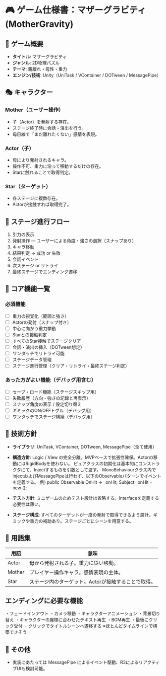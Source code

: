 # 🎮 ゲーム仕様書：マザーグラビティ (MotherGravity)

## 🌌 ゲーム概要

- **タイトル**: マザーグラビティ
- **ジャンル**: 2D物理パズル
- **テーマ**: 親離れ・母性・重力
- **エンジン/技術**: Unity（UniTask / VContainer / DOTween / MessagePipe）

## 🎭 キャラクター

### Mother（ユーザー操作）
- 子（Actor）を発射する存在。
- ステージ終了時に会話・演出を行う。
- 母目線で「まだ離れたくない」感情を表現。

### Actor（子）
- 母により発射されるキャラ。
- 操作不可、重力に沿って移動するだけの存在。
- Starに触れることで取得判定。

### Star（ターゲット）
- 各ステージに複数存在。
- Actorが接触すれば取得完了。

## 🔁 ステージ進行フロー

1. 引力の表示
2. 発射操作 — ユーザーによる角度・強さの選択（スナップあり）
3. キャラ移動
4. 結果判定 → 成功 or 失敗
5. 会話イベント
6. 次ステージ or リトライ
7. 最終ステージでエンディング遷移

## 🧱 コア機能一覧

### 必須機能
- [ ] 重力の視覚化（範囲と強さ）
- [ ] Actorの発射（スナップ付き）
- [ ] 中心に向かう重力挙動
- [ ] Starとの接触判定
- [ ] すべてのStar接触でステージクリア
- [ ] 会話・演出の挿入（DOTween想定）
- [ ] ワンタッチでリトライ可能
- [ ] ステージデータ管理
- [ ] ステージ進行管理（クリア・リトライ・最終ステージ判定）

### あった方がよい機能（デバッグ用含む）
- [ ] セーブ・ロード機能（ステージスキップ用）
- [ ] 失敗履歴（方向・強さの記録と再表示）
- [ ] スナップ角度の表示 / 設定切り替え
- [ ] ギミックのON/OFFトグル（デバッグ用）
- [ ] ワンタッチでステージ構築（デバッグ用）

## 🔧 技術方針

- **ライブラリ**: UniTask, VContainer, DOTween, MessagePipe（全て使用）

- **構造方針**: 
Logic / View の完全分離。MVPベースで拡張性確保。Actorの移動にはRigidBodyを使わない。
ピュアクラスの初期化は基本的にコンストラクタにて、Injectするものを引数として渡す。
MonoBehaviourクラス内でInjectおよびMessagePipeは行わず、以下のObservableパターンでイベントを定義する。
例)
public Observable<Unit> OnHit => _onHit;
Subject<Unit> _onHit = new ();

- **テスト方針**: ミニゲームのためテスト設計は省略する。Interfaceを定義する必要性は薄い。

- **ステージ構成**: すべてのターゲットが一度の発射で取得できるよう設計。ギミックや重力の補助あり。ステージごとにシーンを用意する。

## 🧠 用語集

| 用語   | 意味 |
|--------|------|
| Actor  | 母から発射される子。重力に従い移動。 |
| Mother | プレイヤー操作キャラ。感情表現の主体。 |
| Star   | ステージ内のターゲット。Actorが接触することで取得。 |

## エンディングに必要な機能
・フェードインアウト
・カメラ移動
・キャラクターアニメーション
・背景切り替え
・キャラクターの座標に合わせたテキスト再生
・BGM再生
・最後にクリック受付
・クリックでタイトルシーンへ遷移する
※ほとんどタイムラインで構築できそう

## 📂 その他

- 実装にあたっては MessagePipe によるイベント駆動、R3によるリアクティブUIも検討可能。
